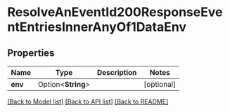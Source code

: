# ResolveAnEventId200ResponseEventEntriesInnerAnyOf1DataEnv

## Properties

Name | Type | Description | Notes
------------ | ------------- | ------------- | -------------
**env** | Option<**String**> |  | [optional]

[[Back to Model list]](../README.md#documentation-for-models) [[Back to API list]](../README.md#documentation-for-api-endpoints) [[Back to README]](../README.md)


